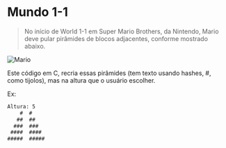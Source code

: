 # Mundo 1-1

> No início de World 1-1 em Super Mario Brothers, da Nintendo, Mario deve pular pirâmides de blocos adjacentes, conforme mostrado abaixo.

![Mario](https://edools-3-production.s3.amazonaws.com/org-6988%2Fschool-7227%2F937c3fc70b1a0b850d57a617a528a800%2Fpyramids.png "Mario")

Este código em C, recria essas pirâmides (tem texto usando hashes, #, como tijolos), mas na altura que o usuário escolher.

Ex:

```txt
Altura: 5
    #  #
   ##  ##
  ###  ###
 ####  ####
#####  #####
```